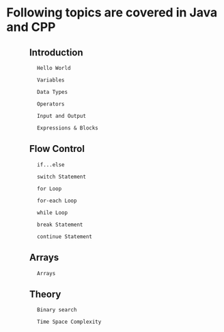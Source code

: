 # Following topics are covered in Java and CPP	
## `	 `Introduction
              Hello World 

              Variables

              Data Types

              Operators
 
              Input and Output

              Expressions & Blocks

## `	 `Flow Control
              if...else

              switch Statement

              for Loop

              for-each Loop

              while Loop

              break Statement

              continue Statement


## `	 `Arrays
              Arrays

## `	 `Theory
              Binary search

              Time Space Complexity
